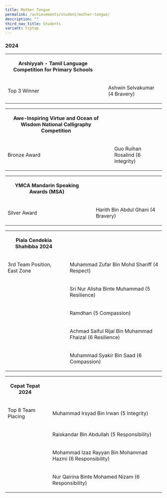 ```yaml
---
title: Mother Tongue
permalink: /achievements/student/mother-tongue/
description: ""
third_nav_title: Students
variant: tiptap
---
```

<h3>2024</h3>
<table style="minWidth: 75px">
<colgroup>
<col>
<col>
<col>
</colgroup>
<tbody>
<tr>
<th rowspan="1" colspan="1">
<p>Arshiyyah - Tamil Language Competition for Primary Schools</p>
</th>
<th rowspan="1" colspan="1">
<p></p>
</th>
<th rowspan="1" colspan="1">
<p></p>
</th>
</tr>
<tr>
<td rowspan="1" colspan="1">
<p>Top 3 Winner</p>
</td>
<td rowspan="1" colspan="1">
<p></p>
</td>
<td rowspan="1" colspan="1">
<p>Ashwin Selvakumar (4 Bravery)</p>
</td>
</tr>
</tbody>
</table>
<table style="minWidth: 75px">
<colgroup>
<col>
<col>
<col>
</colgroup>
<tbody>
<tr>
<th rowspan="1" colspan="1">
<p>Awe-Inspiring Virtue and Ocean of Wisdom National Calligraphy Competition</p>
</th>
<th rowspan="1" colspan="1">
<p></p>
</th>
<th rowspan="1" colspan="1">
<p></p>
</th>
</tr>
<tr>
<td rowspan="1" colspan="1">
<p>Bronze Award</p>
</td>
<td rowspan="1" colspan="1">
<p></p>
</td>
<td rowspan="1" colspan="1">
<p>Guo Ruihan Rosalind (6 Integrity)</p>
</td>
</tr>
</tbody>
</table>
<table style="minWidth: 75px">
<colgroup>
<col>
<col>
<col>
</colgroup>
<tbody>
<tr>
<th rowspan="1" colspan="1">
<p>YMCA Mandarin Speaking Awards (MSA)</p>
</th>
<th rowspan="1" colspan="1">
<p></p>
</th>
<th rowspan="1" colspan="1">
<p></p>
</th>
</tr>
<tr>
<td rowspan="1" colspan="1">
<p>Silver Award</p>
</td>
<td rowspan="1" colspan="1">
<p></p>
</td>
<td rowspan="1" colspan="1">
<p>Harith Bin Abdul Ghani (4 Bravery)</p>
</td>
</tr>
</tbody>
</table>
<table style="minWidth: 75px">
<colgroup>
<col>
<col>
<col>
</colgroup>
<tbody>
<tr>
<th rowspan="1" colspan="1">
<p>Piala Cendekia Shahibba 2024</p>
</th>
<th rowspan="1" colspan="1">
<p></p>
</th>
<th rowspan="1" colspan="1">
<p></p>
</th>
</tr>
<tr>
<td rowspan="1" colspan="1">
<p>3rd Team Position, East Zone</p>
</td>
<td rowspan="1" colspan="1">
<p></p>
</td>
<td rowspan="1" colspan="1">
<p>Muhammad Zufar Bin Mohd Shariff (4 Respect)</p>
</td>
</tr>
<tr>
<td rowspan="1" colspan="1">
<p></p>
</td>
<td rowspan="1" colspan="1">
<p></p>
</td>
<td rowspan="1" colspan="1">
<p>Sri Nur Alisha Binte Muhammad (5 Resilience)</p>
</td>
</tr>
<tr>
<td rowspan="1" colspan="1">
<p></p>
</td>
<td rowspan="1" colspan="1">
<p></p>
</td>
<td rowspan="1" colspan="1">
<p>Ramdhan (5 Compassion)</p>
</td>
</tr>
<tr>
<td rowspan="1" colspan="1">
<p></p>
</td>
<td rowspan="1" colspan="1">
<p></p>
</td>
<td rowspan="1" colspan="1">
<p>Achmad Saiful Rijal Bin Muhammad Fhaizal (6 Resilience)</p>
</td>
</tr>
<tr>
<td rowspan="1" colspan="1">
<p></p>
</td>
<td rowspan="1" colspan="1">
<p></p>
</td>
<td rowspan="1" colspan="1">
<p>Muhammad Syakir Bin Saad (6 Compassion)</p>
</td>
</tr>
</tbody>
</table>
<table style="minWidth: 75px">
<colgroup>
<col>
<col>
<col>
</colgroup>
<tbody>
<tr>
<th rowspan="1" colspan="1">
<p>Cepat Tepat 2024</p>
</th>
<th rowspan="1" colspan="1">
<p></p>
</th>
<th rowspan="1" colspan="1">
<p></p>
</th>
</tr>
<tr>
<td rowspan="1" colspan="1">
<p>Top 8 Team Placing</p>
</td>
<td rowspan="1" colspan="1">
<p></p>
</td>
<td rowspan="1" colspan="1">
<p>Muhammad Irsyad Bin Irwan (5 Integrity)</p>
</td>
</tr>
<tr>
<td rowspan="1" colspan="1">
<p></p>
</td>
<td rowspan="1" colspan="1">
<p></p>
</td>
<td rowspan="1" colspan="1">
<p>Raiskandar Bin Abdullah (5 Responsibility)</p>
</td>
</tr>
<tr>
<td rowspan="1" colspan="1">
<p></p>
</td>
<td rowspan="1" colspan="1">
<p></p>
</td>
<td rowspan="1" colspan="1">
<p>Mohammad Izaz Rayyan Bin Mohammad Hazmi (6 Responsibility)</p>
</td>
</tr>
<tr>
<td rowspan="1" colspan="1">
<p></p>
</td>
<td rowspan="1" colspan="1">
<p></p>
</td>
<td rowspan="1" colspan="1">
<p>Nur Qairina Binte Mohamed Nizam (6 Responsibility)</p>
</td>
</tr>
</tbody>
</table>
<p></p>